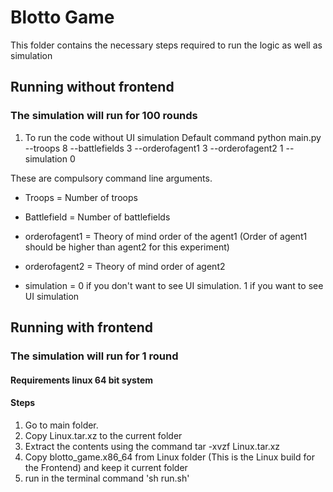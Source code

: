 # Blotto Game
This folder contains the necessary steps required to run the logic as well as simulation

## Running without frontend 
### The simulation will run for 100 rounds 
   
1. To run the code without UI simulation
   Default command
   python main.py --troops 8 --battlefields 3 --orderofagent1 3 --orderofagent2 1  --simulation 0

These are compulsory command line arguments.

- Troops = Number of troops

- Battlefield = Number of battlefields

- orderofagent1 = Theory of mind order of the agent1  (Order of agent1 should be higher than agent2 for this experiment)

- orderofagent2 = Theory of mind order of agent2

- simulation =  0 if you don't want to see UI simulation.
                1 if you want to see UI simulation
                
 ## Running with frontend    
 ### The simulation will run for 1 round 
 #### Requirements linux 64 bit system
 #### Steps
 1. Go to main folder.
 2. Copy Linux.tar.xz to the current folder  
 3. Extract the contents using the command tar -xvzf Linux.tar.xz
 4. Copy blotto_game.x86_64 from Linux folder (This is the Linux build for the Frontend) and keep it current folder
 4. run in the terminal command 'sh run.sh' 


